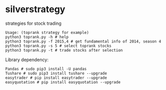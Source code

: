 # silverstrategy
strategies for stock trading

<pre><code>Usage: (toprank strategy for example)
python3 toprank.py -h # help
python3 toprank.py -f 2015,4 # get fundamental info of 2014, season 4
python3 toprank.py -s 5 # select toprank stocks
python3 toprank.py -t # trade stocks after selection
</code></pre>

Library dependency:
<pre><code>Pandas # sudo pip3 install -U pandas
Tushare # sudo pip3 install tushare --upgrade
easytrader # pip install easytrader --upgrade
easyquotation # pip install easyquotation --upgrade
</code></pre>
